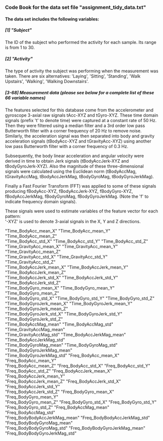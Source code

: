 ### Code Book for the data set file "assignment_tidy_data.txt"

#### The data set includes the following variables:

##### [1] "Subject"

The ID of the subject who performed the activity for each sample. Its range is from 1 to 30.

##### [2] "Activity"

The type of activity the subject was performing when the measurement was taken. There are six alternatives: 'Laying', 'Sitting',  'Standing', 'Walk Upstairs', 'Walking', 'Walking Downstairs'. 

##### [3-68] Measurement data (please see below for a complete list of these 66 variable names) 

The features selected for this database come from the accelerometer and gyroscope 3-axial raw signals tAcc-XYZ and tGyro-XYZ. These time domain signals (prefix 't' to denote time) were captured at a constant rate of 50 Hz. Then they were filtered using a median filter and a 3rd order low pass Butterworth filter with a corner frequency of 20 Hz to remove noise. Similarly, the acceleration signal was then separated into body and gravity acceleration signals (tBodyAcc-XYZ and tGravityAcc-XYZ) using another low pass Butterworth filter with a corner frequency of 0.3 Hz. 

Subsequently, the body linear acceleration and angular velocity were derived in time to obtain Jerk signals (tBodyAccJerk-XYZ and tBodyGyroJerk-XYZ). Also the magnitude of these three-dimensional signals were calculated using the Euclidean norm (tBodyAccMag, tGravityAccMag, tBodyAccJerkMag, tBodyGyroMag, tBodyGyroJerkMag). 

Finally a Fast Fourier Transform (FFT) was applied to some of these signals producing fBodyAcc-XYZ, fBodyAccJerk-XYZ, fBodyGyro-XYZ, fBodyAccJerkMag, fBodyGyroMag, fBodyGyroJerkMag. (Note the 'f' to indicate frequency domain signals). 

These signals were used to estimate variables of the feature vector for each pattern:  
'-XYZ' is used to denote 3-axial signals in the X, Y and Z directions.

"Time_BodyAcc_mean_X"           "Time_BodyAcc_mean_Y"           "Time_BodyAcc_mean_Z"          
"Time_BodyAcc_std_X"            "Time_BodyAcc_std_Y"            "Time_BodyAcc_std_Z"           
"Time_GravityAcc_mean_X"        "Time_GravityAcc_mean_Y"        "Time_GravityAcc_mean_Z"       
"Time_GravityAcc_std_X"         "Time_GravityAcc_std_Y"         "Time_GravityAcc_std_Z"        
"Time_BodyAccJerk_mean_X"       "Time_BodyAccJerk_mean_Y"       "Time_BodyAccJerk_mean_Z"      
"Time_BodyAccJerk_std_X"        "Time_BodyAccJerk_std_Y"        "Time_BodyAccJerk_std_Z"       
"Time_BodyGyro_mean_X"          "Time_BodyGyro_mean_Y"          "Time_BodyGyro_mean_Z"         
"Time_BodyGyro_std_X"           "Time_BodyGyro_std_Y"           "Time_BodyGyro_std_Z"          
"Time_BodyGyroJerk_mean_X"      "Time_BodyGyroJerk_mean_Y"      "Time_BodyGyroJerk_mean_Z"     
"Time_BodyGyroJerk_std_X"       "Time_BodyGyroJerk_std_Y"       "Time_BodyGyroJerk_std_Z"      
"Time_BodyAccMag_mean"          "Time_BodyAccMag_std"           "Time_GravityAccMag_mean"      
"Time_GravityAccMag_std"        "Time_BodyAccJerkMag_mean"      "Time_BodyAccJerkMag_std"      
"Time_BodyGyroMag_mean"         "Time_BodyGyroMag_std"          "Time_BodyGyroJerkMag_mean"    
"Time_BodyGyroJerkMag_std"      "Freq_BodyAcc_mean_X"           "Freq_BodyAcc_mean_Y"          
"Freq_BodyAcc_mean_Z"           "Freq_BodyAcc_std_X"            "Freq_BodyAcc_std_Y"           
"Freq_BodyAcc_std_Z"            "Freq_BodyAccJerk_mean_X"       "Freq_BodyAccJerk_mean_Y"      
"Freq_BodyAccJerk_mean_Z"       "Freq_BodyAccJerk_std_X"        "Freq_BodyAccJerk_std_Y"       
"Freq_BodyAccJerk_std_Z"        "Freq_BodyGyro_mean_X"          "Freq_BodyGyro_mean_Y"         
"Freq_BodyGyro_mean_Z"          "Freq_BodyGyro_std_X"           "Freq_BodyGyro_std_Y"          
"Freq_BodyGyro_std_Z"           "Freq_BodyAccMag_mean"          "Freq_BodyAccMag_std"          
"Freq_BodyBodyAccJerkMag_mean"  "Freq_BodyBodyAccJerkMag_std"   "Freq_BodyBodyGyroMag_mean"    
"Freq_BodyBodyGyroMag_std"      "Freq_BodyBodyGyroJerkMag_mean" "Freq_BodyBodyGyroJerkMag_std" 
